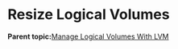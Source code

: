 <!--
SPDX-FileCopyrightText: 2023,2024 Oracle and/or its affiliates.
SPDX-License-Identifier: CC-BY-SA-4.0
-->
# Resize Logical Volumes

**Parent topic:**[Manage Logical Volumes With LVM](../topics/cockpit-lvm.md)

